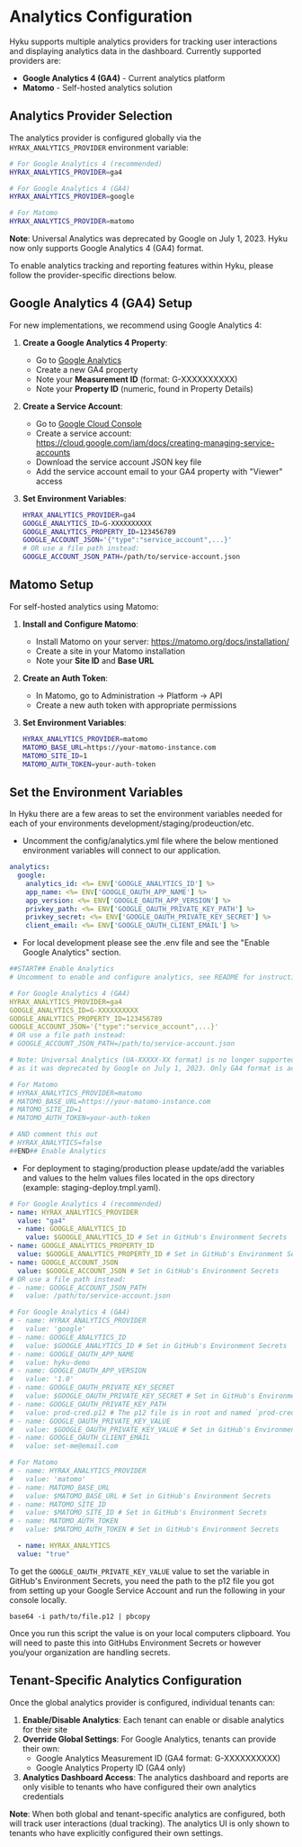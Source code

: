 # Analytics Configuration

Hyku supports multiple analytics providers for tracking user interactions and displaying analytics data in the dashboard. Currently supported providers are:

- **Google Analytics 4 (GA4)** - Current analytics platform
- **Matomo** - Self-hosted analytics solution

## Analytics Provider Selection

The analytics provider is configured globally via the `HYRAX_ANALYTICS_PROVIDER` environment variable:

```bash
# For Google Analytics 4 (recommended)
HYRAX_ANALYTICS_PROVIDER=ga4

# For Google Analytics 4 (GA4)
HYRAX_ANALYTICS_PROVIDER=google

# For Matomo
HYRAX_ANALYTICS_PROVIDER=matomo
```

**Note**: Universal Analytics was deprecated by Google on July 1, 2023. Hyku now only supports Google Analytics 4 (GA4) format.

To enable analytics tracking and reporting features within Hyku, please follow the provider-specific directions below.

## Google Analytics 4 (GA4) Setup

For new implementations, we recommend using Google Analytics 4:

1. **Create a Google Analytics 4 Property**:

   - Go to [Google Analytics](https://analytics.google.com/)
   - Create a new GA4 property
   - Note your **Measurement ID** (format: G-XXXXXXXXXX)
   - Note your **Property ID** (numeric, found in Property Details)

2. **Create a Service Account**:

   - Go to [Google Cloud Console](https://console.cloud.google.com/)
   - Create a service account: https://cloud.google.com/iam/docs/creating-managing-service-accounts
   - Download the service account JSON key file
   - Add the service account email to your GA4 property with "Viewer" access

3. **Set Environment Variables**:
   ```bash
   HYRAX_ANALYTICS_PROVIDER=ga4
   GOOGLE_ANALYTICS_ID=G-XXXXXXXXXX
   GOOGLE_ANALYTICS_PROPERTY_ID=123456789
   GOOGLE_ACCOUNT_JSON='{"type":"service_account",...}'
   # OR use a file path instead:
   GOOGLE_ACCOUNT_JSON_PATH=/path/to/service-account.json
   ```

## Matomo Setup

For self-hosted analytics using Matomo:

1. **Install and Configure Matomo**:

   - Install Matomo on your server: https://matomo.org/docs/installation/
   - Create a site in your Matomo installation
   - Note your **Site ID** and **Base URL**

2. **Create an Auth Token**:

   - In Matomo, go to Administration → Platform → API
   - Create a new auth token with appropriate permissions

3. **Set Environment Variables**:
   ```bash
   HYRAX_ANALYTICS_PROVIDER=matomo
   MATOMO_BASE_URL=https://your-matomo-instance.com
   MATOMO_SITE_ID=1
   MATOMO_AUTH_TOKEN=your-auth-token
   ```

## Set the Environment Variables

In Hyku there are a few areas to set the environment variables needed for each of your environments development/staging/prodeuction/etc.

- Uncomment the config/analytics.yml file where the below mentioned environment variables will connect to our application.

```yaml
analytics:
  google:
    analytics_id: <%= ENV['GOOGLE_ANALYTICS_ID'] %>
    app_name: <%= ENV['GOOGLE_OAUTH_APP_NAME'] %>
    app_version: <%= ENV['GOOGLE_OAUTH_APP_VERSION'] %>
    privkey_path: <%= ENV['GOOGLE_OAUTH_PRIVATE_KEY_PATH'] %>
    privkey_secret: <%= ENV['GOOGLE_OAUTH_PRIVATE_KEY_SECRET'] %>
    client_email: <%= ENV['GOOGLE_OAUTH_CLIENT_EMAIL'] %>
```

- For local development please see the .env file and see the "Enable Google Analytics" section.

```yaml
##START## Enable Analytics
# Uncomment to enable and configure analytics, see README for instructions.

# For Google Analytics 4 (GA4)
HYRAX_ANALYTICS_PROVIDER=ga4
GOOGLE_ANALYTICS_ID=G-XXXXXXXXXX
GOOGLE_ANALYTICS_PROPERTY_ID=123456789
GOOGLE_ACCOUNT_JSON='{"type":"service_account",...}'
# OR use a file path instead:
# GOOGLE_ACCOUNT_JSON_PATH=/path/to/service-account.json

# Note: Universal Analytics (UA-XXXXX-XX format) is no longer supported
# as it was deprecated by Google on July 1, 2023. Only GA4 format is accepted.

# For Matomo
# HYRAX_ANALYTICS_PROVIDER=matomo
# MATOMO_BASE_URL=https://your-matomo-instance.com
# MATOMO_SITE_ID=1
# MATOMO_AUTH_TOKEN=your-auth-token

# AND comment this out
# HYRAX_ANALYTICS=false
##END## Enable Analytics
```

- For deployment to staging/production please update/add the variables and values to the helm values files located in the ops directory (example: staging-deploy.tmpl.yaml).

```yaml
# For Google Analytics 4 (recommended)
- name: HYRAX_ANALYTICS_PROVIDER
  value: "ga4"
  - name: GOOGLE_ANALYTICS_ID
    value: $GOOGLE_ANALYTICS_ID # Set in GitHub's Environment Secrets
- name: GOOGLE_ANALYTICS_PROPERTY_ID
  value: $GOOGLE_ANALYTICS_PROPERTY_ID # Set in GitHub's Environment Secrets
- name: GOOGLE_ACCOUNT_JSON
  value: $GOOGLE_ACCOUNT_JSON # Set in GitHub's Environment Secrets
# OR use a file path instead:
# - name: GOOGLE_ACCOUNT_JSON_PATH
#   value: /path/to/service-account.json

# For Google Analytics 4 (GA4)
# - name: HYRAX_ANALYTICS_PROVIDER
#   value: 'google'
# - name: GOOGLE_ANALYTICS_ID
#   value: $GOOGLE_ANALYTICS_ID # Set in GitHub's Environment Secrets
# - name: GOOGLE_OAUTH_APP_NAME
#   value: hyku-demo
# - name: GOOGLE_OAUTH_APP_VERSION
#   value: '1.0'
# - name: GOOGLE_OAUTH_PRIVATE_KEY_SECRET
#   value: $GOOGLE_OAUTH_PRIVATE_KEY_SECRET # Set in GitHub's Environment Secrets
# - name: GOOGLE_OAUTH_PRIVATE_KEY_PATH
#   value: prod-cred.p12 # The p12 file is in root and named `prod-cred.p12`
# - name: GOOGLE_OAUTH_PRIVATE_KEY_VALUE
#   value: $GOOGLE_OAUTH_PRIVATE_KEY_VALUE # Set in GitHub's Environment Secrets
# - name: GOOGLE_OAUTH_CLIENT_EMAIL
#   value: set-me@email.com

# For Matomo
# - name: HYRAX_ANALYTICS_PROVIDER
#   value: 'matomo'
# - name: MATOMO_BASE_URL
#   value: $MATOMO_BASE_URL # Set in GitHub's Environment Secrets
# - name: MATOMO_SITE_ID
#   value: $MATOMO_SITE_ID # Set in GitHub's Environment Secrets
# - name: MATOMO_AUTH_TOKEN
#   value: $MATOMO_AUTH_TOKEN # Set in GitHub's Environment Secrets

  - name: HYRAX_ANALYTICS
  value: "true"
```

To get the `GOOGLE_OAUTH_PRIVATE_KEY_VALUE` value to set the variable in GitHub's Environment Secrets, you need the path to the p12 file you got from setting up your Google Service Account and run the following in your console locally.

`base64 -i path/to/file.p12 | pbcopy`

Once you run this script the value is on your local computers clipboard. You will need to paste this into GitHubs Environment Secrets or however you/your organization are handling secrets.

## Tenant-Specific Analytics Configuration

Once the global analytics provider is configured, individual tenants can:

1. **Enable/Disable Analytics**: Each tenant can enable or disable analytics for their site
2. **Override Global Settings**: For Google Analytics, tenants can provide their own:
   - Google Analytics Measurement ID (GA4 format: G-XXXXXXXXXX)
   - Google Analytics Property ID (GA4 only)
3. **Analytics Dashboard Access**: The analytics dashboard and reports are only visible to tenants who have configured their own analytics credentials

**Note**: When both global and tenant-specific analytics are configured, both will track user interactions (dual tracking). The analytics UI is only shown to tenants who have explicitly configured their own settings.
